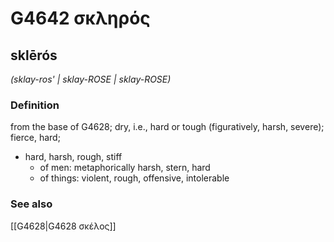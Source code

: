 # G4642 σκληρός

## sklērós

_(sklay-ros' | sklay-ROSE | sklay-ROSE)_

### Definition

from the base of G4628; dry, i.e., hard or tough (figuratively, harsh, severe); fierce, hard; 

- hard, harsh, rough, stiff
  - of men: metaphorically harsh, stern, hard
  - of things: violent, rough, offensive, intolerable

### See also

[[G4628|G4628 σκέλος]]
